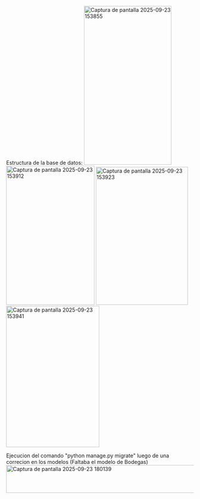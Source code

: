 Estructura de la base de datos:
<img width="235" height="427" alt="Captura de pantalla 2025-09-23 153855" src="https://github.com/user-attachments/assets/f62f80ee-1445-4f8c-ab1f-8ef3cb53ae16" />
<img width="237" height="374" alt="Captura de pantalla 2025-09-23 153912" src="https://github.com/user-attachments/assets/7f8a5b15-9189-4439-9baf-58104d5b7bec" />
<img width="247" height="371" alt="Captura de pantalla 2025-09-23 153923" src="https://github.com/user-attachments/assets/d1907d2a-b62c-4c44-a09b-c12aa34df812" />
<img width="250" height="380" alt="Captura de pantalla 2025-09-23 153941" src="https://github.com/user-attachments/assets/7a27a373-9f99-4197-b401-0302572df722" />

Ejecucion del comando "python manage.py migrate" luego de una correcion en los modelos (Faltaba el modelo de Bodegas)
<img width="625" height="75" alt="Captura de pantalla 2025-09-23 180139" src="https://github.com/user-attachments/assets/67b35a6d-cec0-4fe6-bd3b-e24526342557" />


